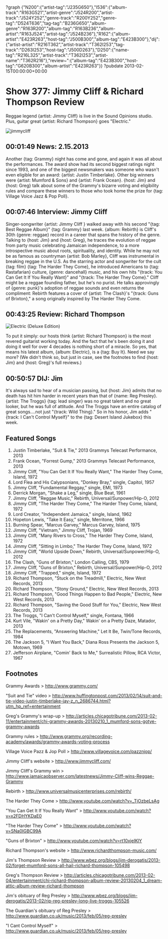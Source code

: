 ?graph {"N200":{"artist-tag":"J235G650"},"I536":{"album-track":"R163G521","artist-genre":"J524R200","artist-track":"J524Y252","genre-track":"R200Y252","genre-tag":"D524T636","tag-tag":"B236G650","album-genre":"R163R200","album-tag":"R163B236","album-artist":"R163J524","artist-tag":"J524B236"},"R162":{"album-artist":"E423R263","host-tag":"J500B300","album-tag":"E423B300"},"dij":{"artist-artist":"R216T362","artist-track":"T362I253","tag-track":"D263I253","host-tag":"J500D263"},"D250":{"name-tag":"R216L325","artist-track":"T362I253","artist-name":"T362R216"},"review~":{"album-tag":"E423B300","host-tag":"G620B300","album-artist":"E423R263"}}
?pubdate 2013-02-15T00:00:00+00:00

# Show 377: Jimmy Cliff & Richard Thompson Review 
Reggae legend {artist: Jimmy Cliff} is live in the Sound Opinions studio. Plus, guitar great {artist:  Richard Thompson} goes "Electric."

![jimmycliff](http://static.soundopinions.org/images/2013/jimmycliff.jpg)

## 00:01:49 News: 2.15.2013
Another {tag: Grammy} night has come and gone, and again it was all about the performances. The award show had its second biggest ratings night since 1993, and one of the biggest newsmakers was someone who wasn't even eligible for an award: {artist: Justin Timberlake}. Other big winners were {artist: Mumford & Sons} and {artist: Frank Ocean}. {host: Jim} and {host: Greg} talk about some of the Grammy's bizarre voting and eligibility rules and compare these winners to those who took home the prize for {tag: Village Voice Jazz & Pop Poll}.

## 00:07:46 Interview: Jimmy Cliff
Singer-songwriter {artist: Jimmy Cliff } walked away with his second "{tag: Best Reggae Album}" {tag: Grammy} last week. {album: Rebirth} is Cliff's 30th {genre: reggae} record in a career that spans the history of the genre. Talking to {host: Jim} and {host: Greg}, he traces the evolution of reggae from party music celebrating Jamaican independence, to a more introspective music about roots, spirituality, and identity. While he may not be as famous as countryman {artist: Bob Marley}, Cliff was instrumental in breaking reggae in the U.S. As the starring actor and songwriter for the cult {tag: film} {tag: The Harder They Come}, he introduced Americans to {tag: Rastafarian} culture, {genre: dancehall} music, and his own hits "{track: You Can Get It If You Really Want}" and "{track: The Harder They Come}." Cliff might be a reggae founding father, but he's no purist. He talks approvingly of {genre: punk}'s adoption of reggae sounds and even returns the compliment: Rebirth features a cover of {artist: The Clash}'s "{track: Guns of Brixton}," a song originally inspired by The Harder They Come.

## 00:43:25 Review:  Richard Thompson
![Electric (Deluxe Edition)](http://is1.mzstatic.com/image/thumb/Music2/v4/d7/ae/90/d7ae9073-2d49-bf62-cbb9-e0d1622790ba/source/600x600bb.jpg "264023/628302421")

To put it simply: our hosts think {artist: Richard Thompson} is the most revered guitarist working today. And the fact that he's been doing it and doing it well for over 4 decades is nothing short of a miracle. So yes, that means his latest album, {album: Electric}, is a {tag: Buy It}. Need we say more? (We didn't think so, but just in case, see the footnotes to find {host: Jim} and {host: Greg}'s full reviews.)

## 00:50:57 DIJ: Jim
It's always sad to hear of a musician passing, but {host: Jim} admits that no death has hit him harder in recent years than that of {name: Reg Presley}. {artist: The Troggs} {tag: lead singer} was no great talent and no great looker, but he was full of attitude. And The Troggs have an entire catalog of great songs....not just "{track: Wild Thing}." So in his honor, Jim adds "{track: I Can't Control Myself}" to the {tag: Desert Island Jukebox} this week. 

## Featured Songs
1. Justin Timberlake, "Suit & Tie," 2013 Grammys Telecast Performance, 2013
2. Frank Ocean, "Forrest Gump," 2013 Grammys Telecast Performance, 2013
3. Jimmy Cliff, "You Can Get It If You Really Want," The Harder They Come, Island, 1972
4. Lord Flea and His Calypsonians, "Donkey Bray," single, Capitol, 1957
5. Jimmy Cliff, "Fundamental Reggay," single, EMI, 1973
6. Derrick Morgan, "Shake a Leg," single, Blue Beat, 1961
7. Jimmy Cliff, "Reggae Music," Rebirth, Universal/Sunpower/Hip-O, 2012
8. Jimmy Cliff, "The Harder They Come," The Harder They Come, Island, 1972
9. Lord Creator, "Independent Jamaica," single, Island, 1962
10. Hopeton Lewis, "Take It Easy," single, Merritone, 1966
11. Burning Spear, "Marcus Garvey," Marcus Garvey, Island, 1975
12. Jimmy Cliff, "Vietnam," Jimmy Cliff, Trojan, 1969
13. Jimmy Cliff, "Many Rivers to Cross," The Harder They Come, Island, 1972
14. Jimmy Cliff, "Sitting in Limbo," The Harder They Come, Island, 1972
15. Jimmy Cliff, "World Upside Down," Rebirth, Universal/Sunpower/Hip-O, 2012
16. The Clash, "Guns of Brixton," London Calling, CBS, 1979
17. Jimmy Cliff, "Guns of Brixton," Rebirth, Universal/Sunpower/Hip-O, 2012
18. Jimmy Cliff, "Trapped," single, Island, 1972
19. Richard Thompson, "Stuck on the Treadmill," Electric, New West Records, 2013
20. Richard Thompson, "Stony Ground," Electric, New West Records, 2013
21. Richard Thompson, "Good Things Happen to Bad People," Electric, New West Records, 2013
22. Richard Thompson, "Saving the Good Stuff for You," Electric, New West Records, 2013
23. The Troggs, "I Can't Control Myself," single, Fontana, 1966
24. Kurt Vile, "Wakin' on a Pretty Day," Wakin' on a Pretty Daze, Matador, 2013
25. The Replacements, "Answering Machine," Let It Be, Twin/Tone Records, 1984
26. The Jackson 5, "I Want You Back," Diana Ross Presents the Jackson 5, Motown, 1969
27. Jefferson Airplane, "Comin' Back to Me," Surrealistic Pillow, RCA Victor, 1967

## Footnotes
Grammy Awards > http://www.grammy.com/

"Suit and Tie" video > http://www.huffingtonpost.com/2013/02/14/suit-and-tie-video-justin-timberlake-jay-z_n_2686744.html?utm_hp_ref=entertainment

Greg's Grammy's wrap-up > http://articles.chicagotribune.com/2013-02-11/entertainment/chi-grammy-awards-20130210_1_mumford-sons-gotye-grammy-awards

Grammy rules > http://www.grammy.org/recording-academy/awards/grammy-awards-voting-process

Village Voice Pazz & Jop Poll > http://www.villagevoice.com/pazznjop/

Jimmy Cliff's website > http://www.jimmycliff.com/

Jimmy Cliff's Grammy win > http://www.jamaicaobserver.com/latestnews/Jimmy-Cliff-wins-Reggae-Grammy

Rebirth > http://www.universalmusicenterprises.com/rebirth/

The Harder They Come > http://www.youtube.com/watch?v=_TjOzbeLsAg

"You Can Get It If You Really Want" > http://www.youtube.com/watch?v=x2FDHYKDaE0

"The Harder They Come" > http://www.youtube.com/watch?v=SNa0IGBC99A

"Guns of Brixton" > http://www.youtube.com/watch?v=rt10xjeIKlY

Richard Thompson's website > http://www.richardthompson-music.com/

Jim's Thompson Review > http://www.wbez.org/blogs/jim-derogatis/2013-02/forget-mumford-sons-all-hail-richard-thompson-105498

Greg's Thompson Review > http://articles.chicagotribune.com/2013-02-04/entertainment/chi-richard-thompson-album-review-20130204_1_dream-attic-album-review-richard-thompson

Jim's obituary of Reg Presley > http://www.wbez.org/blogs/jim-derogatis/2013-02/rip-reg-presley-long-live-troggs-105526

The Guardian's obituary of Reg Presley > http://www.guardian.co.uk/music/2013/feb/05/reg-presley

"I Cant Control Myself" > http://www.guardian.co.uk/music/2013/feb/05/reg-presley
